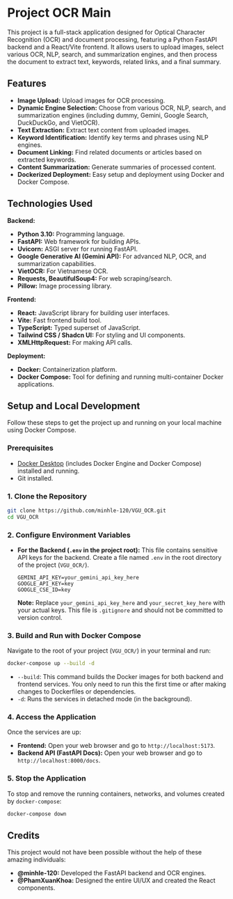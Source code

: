 # Project OCR Main

This project is a full-stack application designed for Optical Character Recognition (OCR) and document processing, featuring a Python FastAPI backend and a React/Vite frontend. It allows users to upload images, select various OCR, NLP, search, and summarization engines, and then process the document to extract text, keywords, related links, and a final summary.

## Features

*   **Image Upload:** Upload images for OCR processing.
*   **Dynamic Engine Selection:** Choose from various OCR, NLP, search, and summarization engines (including dummy, Gemini, Google Search, DuckDuckGo, and VietOCR).
*   **Text Extraction:** Extract text content from uploaded images.
*   **Keyword Identification:** Identify key terms and phrases using NLP engines.
*   **Document Linking:** Find related documents or articles based on extracted keywords.
*   **Content Summarization:** Generate summaries of processed content.
*   **Dockerized Deployment:** Easy setup and deployment using Docker and Docker Compose.

## Technologies Used

**Backend:**
*   **Python 3.10:** Programming language.
*   **FastAPI:** Web framework for building APIs.
*   **Uvicorn:** ASGI server for running FastAPI.
*   **Google Generative AI (Gemini API):** For advanced NLP, OCR, and summarization capabilities.
*   **VietOCR:** For Vietnamese OCR.
*   **Requests, BeautifulSoup4:** For web scraping/search.
*   **Pillow:** Image processing library.

**Frontend:**
*   **React:** JavaScript library for building user interfaces.
*   **Vite:** Fast frontend build tool.
*   **TypeScript:** Typed superset of JavaScript.
*   **Tailwind CSS / Shadcn UI:** For styling and UI components.
*   **XMLHttpRequest:** For making API calls.

**Deployment:**
*   **Docker:** Containerization platform.
*   **Docker Compose:** Tool for defining and running multi-container Docker applications.

## Setup and Local Development

Follow these steps to get the project up and running on your local machine using Docker Compose.

### Prerequisites

*   [Docker Desktop](https://www.docker.com/products/docker-desktop) (includes Docker Engine and Docker Compose) installed and running.
*   Git installed.

### 1. Clone the Repository

```bash
git clone https://github.com/minhle-120/VGU_OCR.git
cd VGU_OCR
```

### 2. Configure Environment Variables

*   **For the Backend (`.env` in the project root):**
    This file contains sensitive API keys for the backend.
    Create a file named `.env` in the root directory of the project (`VGU_OCR/`).
    ```
    GEMINI_API_KEY=your_gemini_api_key_here
    GOOGLE_API_KEY=key
    GOOGLE_CSE_ID=key
    ```
    **Note:** Replace `your_gemini_api_key_here` and `your_secret_key_here` with your actual keys. This file is `.gitignore` and should not be committed to version control.


### 3. Build and Run with Docker Compose

Navigate to the root of your project (`VGU_OCR/`) in your terminal and run:

```bash
docker-compose up --build -d
```

*   `--build`: This command builds the Docker images for both backend and frontend services. You only need to run this the first time or after making changes to Dockerfiles or dependencies.
*   `-d`: Runs the services in detached mode (in the background).

### 4. Access the Application

Once the services are up:

*   **Frontend:** Open your web browser and go to `http://localhost:5173`.
*   **Backend API (FastAPI Docs):** Open your web browser and go to `http://localhost:8000/docs`.

### 5. Stop the Application

To stop and remove the running containers, networks, and volumes created by `docker-compose`:

```bash
docker-compose down
```

## Credits

This project would not have been possible without the help of these amazing individuals:

-   **@minhle-120:** Developed the FastAPI backend and OCR engines.
-   **@PhamXuanKhoa:** Designed the entire UI/UX and created the React components.
